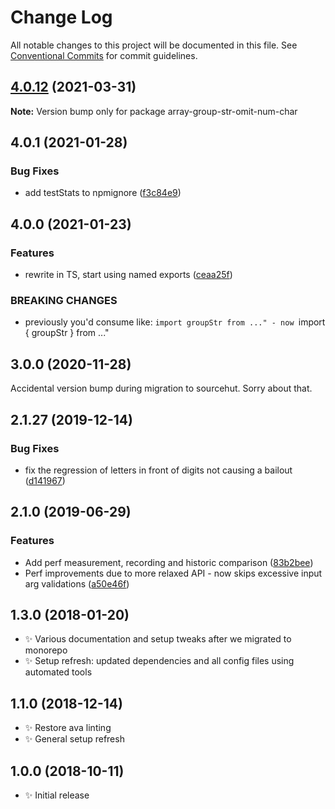 # Change Log

All notable changes to this project will be documented in this file.
See [Conventional Commits](https://conventionalcommits.org) for commit guidelines.

## [4.0.12](https://github.com/codsen/codsen/compare/array-group-str-omit-num-char@4.0.11...array-group-str-omit-num-char@4.0.12) (2021-03-31)

**Note:** Version bump only for package array-group-str-omit-num-char





## 4.0.1 (2021-01-28)

### Bug Fixes

- add testStats to npmignore ([f3c84e9](https://github.com/codsen/codsen/commit/f3c84e95afc5514214312f913692d85b2e12eb29))

## 4.0.0 (2021-01-23)

### Features

- rewrite in TS, start using named exports ([ceaa25f](https://github.com/codsen/codsen/commit/ceaa25fb4f11a159dd0aa369a8f29461d884b42d))

### BREAKING CHANGES

- previously you'd consume like: `import groupStr from ..." - now `import { groupStr } from ..."

## 3.0.0 (2020-11-28)

Accidental version bump during migration to sourcehut. Sorry about that.

## 2.1.27 (2019-12-14)

### Bug Fixes

- fix the regression of letters in front of digits not causing a bailout ([d141967](https://gitlab.com/codsen/codsen/commit/d14196750fa3b83d049bbd573fe0851ef150120f))

## 2.1.0 (2019-06-29)

### Features

- Add perf measurement, recording and historic comparison ([83b2bee](https://gitlab.com/codsen/codsen/commit/83b2bee))
- Perf improvements due to more relaxed API - now skips excessive input arg validations ([a50e46f](https://gitlab.com/codsen/codsen/commit/a50e46f))

## 1.3.0 (2018-01-20)

- ✨ Various documentation and setup tweaks after we migrated to monorepo
- ✨ Setup refresh: updated dependencies and all config files using automated tools

## 1.1.0 (2018-12-14)

- ✨ Restore ava linting
- ✨ General setup refresh

## 1.0.0 (2018-10-11)

- ✨ Initial release
